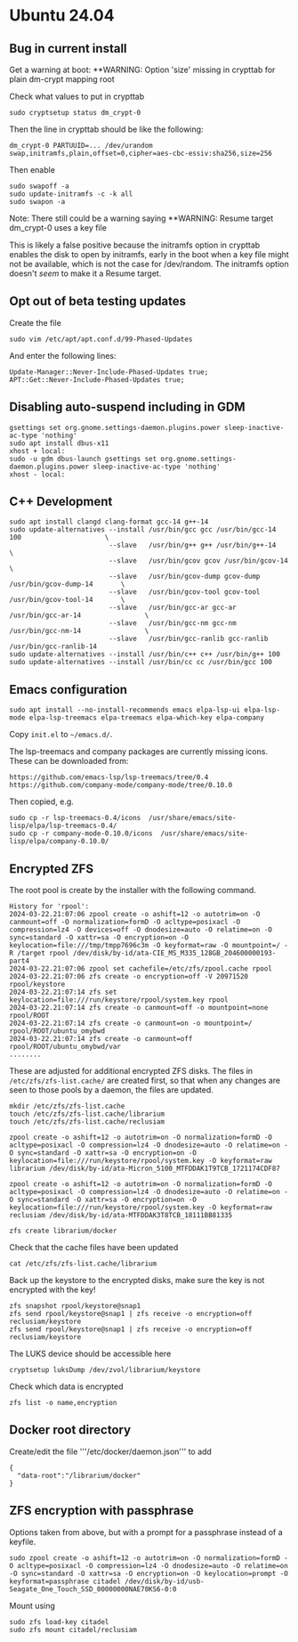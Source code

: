
# Ubuntu 24.04

## Bug in current install
Get a warning at boot:
**WARNING: Option 'size' missing in crypttab for plain dm-crypt mapping root

Check what values to put in crypttab
```
sudo cryptsetup status dm_crypt-0
```

Then the line in crypttab should be like the following:
```
dm_crypt-0 PARTUUID=... /dev/urandom swap,initramfs,plain,offset=0,cipher=aes-cbc-essiv:sha256,size=256
```

Then enable
```
sudo swapoff -a
sudo update-initramfs -c -k all
sudo swapon -a
```

Note: There still could be a warning saying 
**WARNING: Resume target dm_crypt-0 uses a key file

This is likely a false positive because the initramfs option in crypttab
enables the disk to open by initramfs, early in the boot when a key file
might not be available, which is not the case for /dev/random.
The initramfs option doesn't *seem* to make it a Resume target.

## Opt out of beta testing updates

Create the file 
```
sudo vim /etc/apt/apt.conf.d/99-Phased-Updates
```

And enter the following lines:
```
Update-Manager::Never-Include-Phased-Updates true;
APT::Get::Never-Include-Phased-Updates true;
```

## Disabling auto-suspend including in GDM

```
gsettings set org.gnome.settings-daemon.plugins.power sleep-inactive-ac-type 'nothing'
sudo apt install dbus-x11
xhost + local:
sudo -u gdm dbus-launch gsettings set org.gnome.settings-daemon.plugins.power sleep-inactive-ac-type 'nothing'
xhost - local:
```

## C++ Development

```
sudo apt install clangd clang-format gcc-14 g++-14
sudo update-alternatives --install /usr/bin/gcc gcc /usr/bin/gcc-14 100                     \
                         --slave   /usr/bin/g++ g++ /usr/bin/g++-14                         \
                         --slave   /usr/bin/gcov gcov /usr/bin/gcov-14                      \
                         --slave   /usr/bin/gcov-dump gcov-dump /usr/bin/gcov-dump-14       \
                         --slave   /usr/bin/gcov-tool gcov-tool /usr/bin/gcov-tool-14       \
                         --slave   /usr/bin/gcc-ar gcc-ar /usr/bin/gcc-ar-14                \
                         --slave   /usr/bin/gcc-nm gcc-nm /usr/bin/gcc-nm-14                \
                         --slave   /usr/bin/gcc-ranlib gcc-ranlib /usr/bin/gcc-ranlib-14
sudo update-alternatives --install /usr/bin/c++ c++ /usr/bin/g++ 100
sudo update-alternatives --install /usr/bin/cc cc /usr/bin/gcc 100
```

## Emacs configuration

```
sudo apt install --no-install-recommends emacs elpa-lsp-ui elpa-lsp-mode elpa-lsp-treemacs elpa-treemacs elpa-which-key elpa-company
```

Copy `init.el` to `~/emacs.d/`.

The lsp-treemacs and company packages are currently missing icons. These can be downloaded from:
```
https://github.com/emacs-lsp/lsp-treemacs/tree/0.4
https://github.com/company-mode/company-mode/tree/0.10.0
```
Then copied, e.g.
```
sudo cp -r lsp-treemacs-0.4/icons  /usr/share/emacs/site-lisp/elpa/lsp-treemacs-0.4/
sudo cp -r company-mode-0.10.0/icons  /usr/share/emacs/site-lisp/elpa/company-0.10.0/
```


## Encrypted ZFS

The root pool is create by the installer with the following command.

```
History for 'rpool':
2024-03-22.21:07:06 zpool create -o ashift=12 -o autotrim=on -O canmount=off -O normalization=formD -O acltype=posixacl -O compression=lz4 -O devices=off -O dnodesize=auto -O relatime=on -O sync=standard -O xattr=sa -O encryption=on -O keylocation=file:///tmp/tmpp7696c3m -O keyformat=raw -O mountpoint=/ -R /target rpool /dev/disk/by-id/ata-CIE_MS_M335_128GB_204600000193-part4
2024-03-22.21:07:06 zpool set cachefile=/etc/zfs/zpool.cache rpool
2024-03-22.21:07:06 zfs create -o encryption=off -V 20971520 rpool/keystore
2024-03-22.21:07:14 zfs set keylocation=file:///run/keystore/rpool/system.key rpool
2024-03-22.21:07:14 zfs create -o canmount=off -o mountpoint=none rpool/ROOT
2024-03-22.21:07:14 zfs create -o canmount=on -o mountpoint=/ rpool/ROOT/ubuntu_omybwd
2024-03-22.21:07:14 zfs create -o canmount=off rpool/ROOT/ubuntu_omybwd/var
........
```

These are adjusted for additional encrypted ZFS disks. The files in ```/etc/zfs/zfs-list.cache/``` are created first, so that when any changes are seen to those pools by a daemon, the files are updated.

```
mkdir /etc/zfs/zfs-list.cache
touch /etc/zfs/zfs-list.cache/librarium
touch /etc/zfs/zfs-list.cache/reclusiam

zpool create -o ashift=12 -o autotrim=on -O normalization=formD -O acltype=posixacl -O compression=lz4 -O dnodesize=auto -O relatime=on -O sync=standard -O xattr=sa -O encryption=on -O keylocation=file:///run/keystore/rpool/system.key -O keyformat=raw librarium /dev/disk/by-id/ata-Micron_5100_MTFDDAK1T9TCB_1721174CDF87

zpool create -o ashift=12 -o autotrim=on -O normalization=formD -O acltype=posixacl -O compression=lz4 -O dnodesize=auto -O relatime=on -O sync=standard -O xattr=sa -O encryption=on -O keylocation=file:///run/keystore/rpool/system.key -O keyformat=raw reclusiam /dev/disk/by-id/ata-MTFDDAK3T8TCB_18111BB81335

zfs create librarium/docker
```

Check that the cache files have been updated
```
cat /etc/zfs/zfs-list.cache/librarium
```

Back up the keystore to the encrypted disks, make sure the key is not encrypted with the key!
```
zfs snapshot rpool/keystore@snap1
zfs send rpool/keystore@snap1 | zfs receive -o encryption=off reclusiam/keystore
zfs send rpool/keystore@snap1 | zfs receive -o encryption=off reclusiam/keystore
```

The LUKS device should be accessible here
```
cryptsetup luksDump /dev/zvol/librarium/keystore
```

Check which data is encrypted
```
zfs list -o name,encryption
```

## Docker root directory

Create/edit the file '''/etc/docker/daemon.json'''  to add

```
{
  "data-root":"/librarium/docker"
}
```


## ZFS encryption with passphrase

Options taken from above, but with a prompt for a passphrase instead of a keyfile.

```
sudo zpool create -o ashift=12 -o autotrim=on -O normalization=formD -O acltype=posixacl -O compression=lz4 -O dnodesize=auto -O relatime=on -O sync=standard -O xattr=sa -O encryption=on -O keylocation=prompt -O keyformat=passphrase citadel /dev/disk/by-id/usb-Seagate_One_Touch_SSD_00000000NAE70KS6-0:0
```

Mount using

```
sudo zfs load-key citadel
sudo zfs mount citadel/reclusiam
```

